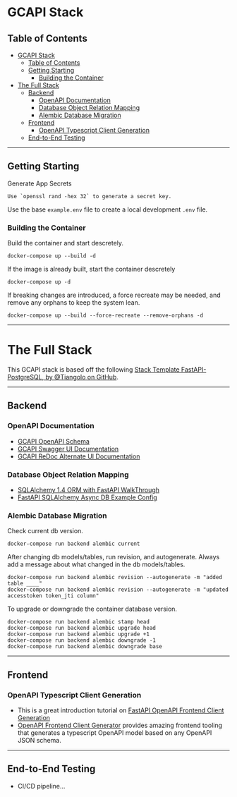 # GCAPI Stack

## Table of Contents

- [GCAPI Stack](#gcapi-stack)
  - [Table of Contents](#table-of-contents)
  - [Getting Starting](#getting-starting)
    - [Building the Container](#building-the-container)
- [The Full Stack](#the-full-stack)
  - [Backend](#backend)
    - [OpenAPI Documentation](#openapi-documentation)
    - [Database Object Relation Mapping](#database-object-relation-mapping)
    - [Alembic Database Migration](#alembic-database-migration)
  - [Frontend](#frontend)
    - [OpenAPI Typescript Client Generation](#openapi-typescript-client-generation)
  - [End-to-End Testing](#end-to-end-testing)

---

## Getting Starting

Generate App Secrets

    Use `openssl rand -hex 32` to generate a secret key.

Use the base `example.env` file to create a local development `.env` file.

### Building the Container

Build the container and start descretely.

    docker-compose up --build -d

If the image is already built, start the container descretely

    docker-compose up -d

If breaking changes are introduced, a force recreate may be needed, and remove any orphans to keep the system lean.

    docker-compose up --build --force-recreate --remove-orphans -d

---

# The Full Stack

This GCAPI stack is based off the following [Stack Template FastAPI-PostgreSQL, by @Tiangolo on GitHub](https://github.com/tiangolo/full-stack-fastapi-postgresql/blob/master/%7B%7Bcookiecutter.project_slug%7D%7D/README.md).

---

## Backend

### OpenAPI Documentation

- [GCAPI OpenAPI Schema](http://localhost:8888/api/v1/docs/openapi.json)
- [GCAPI Swagger UI Documentation](http://localhost:8888/api/v1/docs)
- [GCAPI ReDoc Alternate UI Documentation](http://localhost:8888/api/v1/redoc)

### Database Object Relation Mapping

- [SQLAlchemy 1.4 ORM with FastAPI WalkThrough](https://rogulski.it/blog/sqlalchemy-14-async-orm-with-fastapi/)
- [FastAPI SQLAlchemy Async DB Example Config](https://rogulski.it/blog/fastapi-async-db/)

### Alembic Database Migration

Check current db version.

`docker-compose run backend alembic current`

After changing db models/tables, run revision, and autogenerate.
Always add a message about what changed in the db models/tables.

    docker-compose run backend alembic revision --autogenerate -m "added table ____"
    docker-compose run backend alembic revision --autogenerate -m "updated accesstoken token_jti column"

To upgrade or downgrade the container database version.

    docker-compose run backend alembic stamp head
    docker-compose run backend alembic upgrade head
    docker-compose run backend alembic upgrade +1
    docker-compose run backend alembic downgrade -1
    docker-compose run backend alembic downgrade base

---

## Frontend

### OpenAPI Typescript Client Generation

- This is a great introduction tutorial on [FastAPI OpenAPI Frontend Client Generation](https://fastapi.tiangolo.com/advanced/generate-clients/)
- [OpenAPI Frontend Client Generator](https://github.com/ferdikoomen/openapi-typescript-codegen) provides amazing frontend tooling that generates a typescript OpenAPI model based on any OpenAPI JSON schema.

---

## End-to-End Testing

- CI/CD pipeline...
